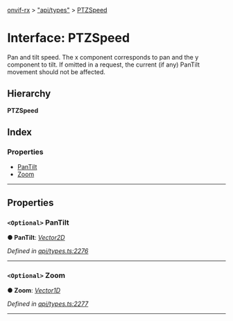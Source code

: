 [onvif-rx](../README.md) > ["api/types"](../modules/_api_types_.md) > [PTZSpeed](../interfaces/_api_types_.ptzspeed.md)

# Interface: PTZSpeed

Pan and tilt speed. The x component corresponds to pan and the y component to tilt. If omitted in a request, the current (if any) PanTilt movement should not be affected.

## Hierarchy

**PTZSpeed**

## Index

### Properties

* [PanTilt](_api_types_.ptzspeed.md#pantilt)
* [Zoom](_api_types_.ptzspeed.md#zoom)

---

## Properties

<a id="pantilt"></a>

### `<Optional>` PanTilt

**● PanTilt**: *[Vector2D](_api_types_.vector2d.md)*

*Defined in [api/types.ts:2276](https://github.com/patrickmichalina/onvif-rx/blob/3ab1739/src/api/types.ts#L2276)*

___
<a id="zoom"></a>

### `<Optional>` Zoom

**● Zoom**: *[Vector1D](_api_types_.vector1d.md)*

*Defined in [api/types.ts:2277](https://github.com/patrickmichalina/onvif-rx/blob/3ab1739/src/api/types.ts#L2277)*

___

